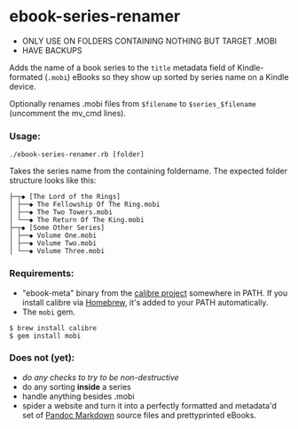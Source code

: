 # ebook-series-renamer
* ONLY USE ON FOLDERS CONTAINING NOTHING BUT TARGET .MOBI 
* HAVE BACKUPS

Adds the name of a book series to the `title` metadata field of Kindle-formated (`.mobi`) eBooks so they show up sorted by series name on a Kindle device.

Optionally renames .mobi files from `$filename` to `$series_$filename` (uncomment the mv_cmd lines).

### Usage:
`./ebook-series-renamer.rb [folder]`

Takes the series name from the containing foldername. The expected folder structure looks like this:
```
├─┬◆ [The Lord of the Rings]
│ ├──◆ The Fellowship Of The Ring.mobi
│ ├──◆ The Two Towers.mobi
│ └──◆ The Return Of The King.mobi
├─┬◆ [Some Other Series]
│ ├──◆ Volume One.mobi
│ ├──◆ Volume Two.mobi
│ └──◆ Volume Three.mobi
```

### Requirements:
* "ebook-meta" binary from the [calibre project](http://calibre-ebook.com) somewhere in PATH. If you install calibre via [Homebrew](https://brew.sh), it's added to your PATH automatically.
* The `mobi` gem.
```
$ brew install calibre
$ gem install mobi
```

### Does not (yet):
* *do any checks to try to be non-destructive*
* do any sorting **inside** a series
* handle anything besides .mobi
* spider a website and turn it into a perfectly formatted and metadata'd set of [Pandoc Markdown](http://pandoc.org/README.html#pandocs-markdown) source files and prettyprinted eBooks.
